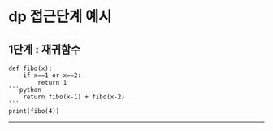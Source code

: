 # dp 접근단계 예시

##   1단계 : 재귀함수
    def fibo(x):  
        if x==1 or x==2:  
            return 1  
    ```python
        return fibo(x-1) + fibo(x-2)
    ```  
    print(fibo(4))  

***
